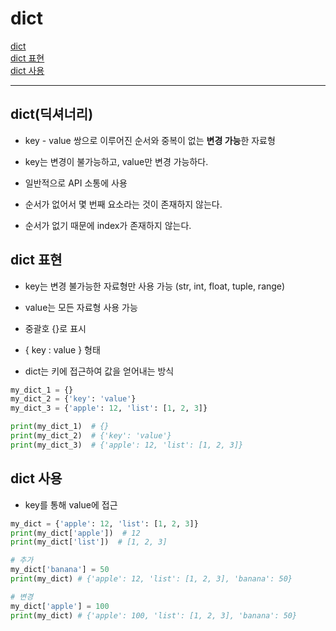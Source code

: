 # dict

[dict](#dict딕셔너리)   
[dict 표현](#dict-표현)   
[dict 사용](#dict-사용)   

---

## dict(딕셔너리)
- key - value 쌍으로 이루어진 순서와 중복이 없는 **변경 가능**한 자료형

- key는 변경이 불가능하고, value만 변경 가능하다.

- 일반적으로 API 소통에 사용

- 순서가 없어서 몇 번째 요소라는 것이 존재하지 않는다.

- 순서가 없기 때문에 index가 존재하지 않는다.


## dict 표현
- key는 변경 불가능한 자료형만 사용 가능 (str, int, float, tuple, range)

- value는 모든 자료형 사용 가능

- 중괄호 {}로 표시

- { key : value } 형태

- dict는 키에 접근하여 값을 얻어내는 방식

```python
my_dict_1 = {}
my_dict_2 = {'key': 'value'}
my_dict_3 = {'apple': 12, 'list': [1, 2, 3]}

print(my_dict_1)  # {}
print(my_dict_2)  # {'key': 'value'}
print(my_dict_3)  # {'apple': 12, 'list': [1, 2, 3]}
```

## dict 사용
- key를 통해 value에 접근

```python
my_dict = {'apple': 12, 'list': [1, 2, 3]}
print(my_dict['apple'])  # 12
print(my_dict['list'])  # [1, 2, 3]

# 추가
my_dict['banana'] = 50
print(my_dict) # {'apple': 12, 'list': [1, 2, 3], 'banana': 50}

# 변경
my_dict['apple'] = 100
print(my_dict) # {'apple': 100, 'list': [1, 2, 3], 'banana': 50}
```